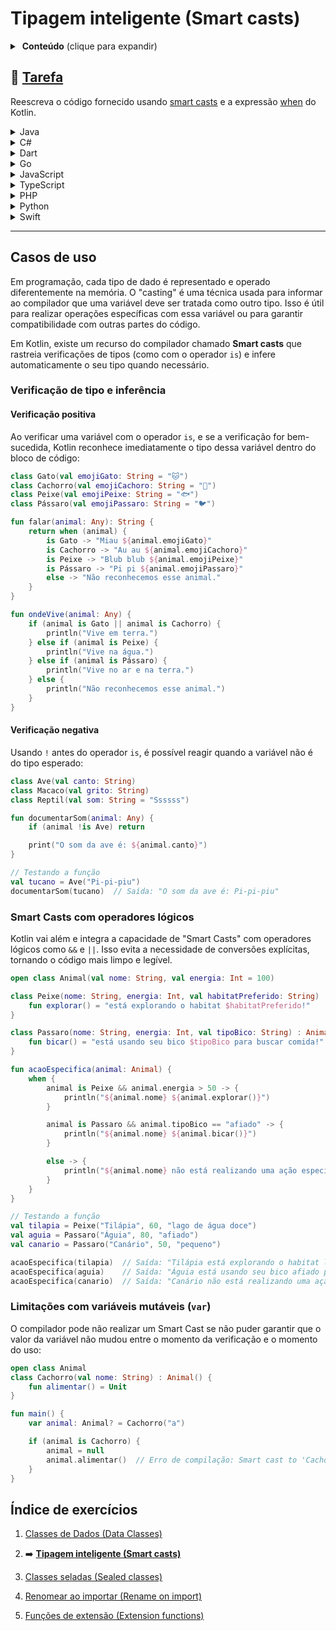 # Tipagem inteligente (Smart casts)

<details>
<summary>&nbsp;<b>Conteúdo</b> (clique para expandir)</summary>

<p></p>

<!-- TOC -->
* [Tipagem inteligente (Smart casts)](#tipagem-inteligente-smart-casts)
  * [🔗 Tarefa](#-tarefa)
  * [Casos de uso](#casos-de-uso)
    * [Verificação de tipo e inferência](#verificação-de-tipo-e-inferência)
      * [Verificação positiva](#verificação-positiva)
      * [Verificação negativa](#verificação-negativa)
    * [Smart Casts com operadores lógicos](#smart-casts-com-operadores-lógicos)
    * [Limitações com variáveis mutáveis (`var`)](#limitações-com-variáveis-mutáveis-var)
  * [Índice de exercícios](#índice-de-exercícios)
<!-- TOC -->

</details>

## 🔗 [Tarefa](https://play.kotlinlang.org/koans/Classes/Smart%20casts/Task.kt)

Reescreva o código fornecido usando [smart casts](https://kotlinlang.org/docs/typecasts.html#smart-casts) e a
expressão [when](https://kotlinlang.org/docs/control-flow.html#when-expression) do Kotlin.

<details>
  <summary>Java</summary>

```java
class Java {
    public int eval(Expr expr) {
        if (expr instanceof Num) {
            return ((Num) expr).getValue();
        }
        if (expr instanceof Sum) {
            Sum sum = (Sum) expr;
            return eval(sum.getLeft()) + eval(sum.getRight());
        }
        throw new IllegalArgumentException("Unknown expression");
    }
}
```

</details>

<details>
  <summary>C#</summary>

```csharp
public interface Expr { }

public class Num : Expr
{
    public int Value { get; set; }
}

public class Sum : Expr
{
    public Expr Left { get; set; }
    public Expr Right { get; set; }
}

public int Eval(Expr expr)
{
    if (expr is Num num)
        return num.Value;

    if (expr is Sum sum)
        return Eval(sum.Left) + Eval(sum.Right);

    throw new ArgumentException("Unknown expression");
}
```

</details>

<details>
  <summary>Dart</summary>

```dart
abstract class Expr {}

class Num implements Expr {
  final int value;

  Num(this.value);
}

class Sum implements Expr {
  final Expr left, right;

  Sum(this.left, this.right);
}

int eval(Expr expr) {
  if (expr is Num) return expr.value;
  if (expr is Sum) return eval(expr.left) + eval(expr.right);
  throw ArgumentError('Unknown expression');
}
```

</details>

<details>
  <summary>Go</summary>

```go
package main

type Expr interface{}

type Num struct {
	Value int
}

type Sum struct {
	Left, Right Expr
}

func Eval(expr Expr) int {
	switch e := expr.(type) {
	case Num:
		return e.Value
	case Sum:
		return Eval(e.Left) + Eval(e.Right)
	default:
		panic("Unknown expression")
	}
}

```

</details>

<details>
  <summary>JavaScript</summary>

```javascript
function eval(expr) {
    if (expr instanceof Num) {
        return expr.value;
    }
    if (expr instanceof Sum) {
        return eval(expr.left) + eval(expr.right);
    }
    throw new Error("Unknown expression");
}

class Num {
    constructor(value) {
        this.value = value;
    }
}

class Sum {
    constructor(left, right) {
        this.left = left;
        this.right = right;
    }
}
```

</details>

<details>
  <summary>TypeScript</summary>

```typescript
interface Expr {
}

class Num implements Expr {
    constructor(public value: number) {
    }
}

class Sum implements Expr {
    constructor(public left: Expr, public right: Expr) {
    }
}

function eval(expr: Expr): number {
    if (expr instanceof Num) return expr.value;
    if (expr instanceof Sum) return eval(expr.left) + eval(expr.right);
    throw new Error("Unknown expression");
}
```

</details>

<details>
  <summary>PHP</summary>

```injectablephp
interface Expr {}

class Num implements Expr {
    public $value;
    function __construct($value) { $this->value = $value; }
}

class Sum implements Expr {
    public $left, $right;
    function __construct($left, $right) { $this->left = $left; $this->right = $right; }
}

function evalExpr($expr) {
    if ($expr instanceof Num) return $expr->value;
    if ($expr instanceof Sum) return evalExpr($expr->left) + evalExpr($expr->right);
    throw new Exception("Unknown expression");
}
```

</details>


<details>
  <summary>Python</summary>

```python
class Expr:
    pass


class Num(Expr):
    def __init__(self, value):
        self.value = value


class Sum(Expr):
    def __init__(self, left, right):
        self.left = left
        self.right = right


def eval_expr(expr):
    if isinstance(expr, Num):
        return expr.value
    if isinstance(expr, Sum):
        return eval_expr(expr.left) + eval_expr(expr.right)
    raise ValueError("Unknown expression")
```

</details>

<details>
  <summary>Swift</summary>

```swift
protocol Expr {}

class Num: Expr {
    let value: Int
    init(_ value: Int) { self.value = value }
}

class Sum: Expr {
    let left, right: Expr
    init(_ left: Expr, _ right: Expr) { self.left = left; self.right = right }
}

func eval(_ expr: Expr) -> Int {
    if let num = expr as? Num {
        return num.value
    }
    if let sum = expr as? Sum {
        return eval(sum.left) + eval(sum.right)
    }
    fatalError("Unknown expression")
}
```

</details>

---

## Casos de uso

Em programação, cada tipo de dado é representado e operado diferentemente na memória. O "casting" é uma técnica usada para informar ao
compilador que uma variável deve ser tratada como outro tipo. Isso é útil para realizar operações específicas com essa variável ou para
garantir compatibilidade com outras partes do código.

Em Kotlin, existe um recurso do compilador chamado **Smart casts** que rastreia verificações de tipos (como com o operador `is`) e infere
automaticamente o seu tipo quando necessário.

### Verificação de tipo e inferência

#### Verificação positiva

Ao verificar uma variável com o operador `is`, e se a verificação for bem-sucedida, Kotlin reconhece imediatamente o tipo dessa variável
dentro do bloco de código:

```kotlin
class Gato(val emojiGato: String = "🐱")
class Cachorro(val emojiCachoro: String = "🐶")
class Peixe(val emojiPeixe: String = "🐟")
class Pássaro(val emojiPassaro: String = "🐦")

fun falar(animal: Any): String {
    return when (animal) {
        is Gato -> "Miau ${animal.emojiGato}"
        is Cachorro -> "Au au ${animal.emojiCachoro}"
        is Peixe -> "Blub blub ${animal.emojiPeixe}"
        is Pássaro -> "Pi pi ${animal.emojiPassaro}"
        else -> "Não reconhecemos esse animal."
    }
}

fun ondeVive(animal: Any) {
    if (animal is Gato || animal is Cachorro) {
        println("Vive em terra.")
    } else if (animal is Peixe) {
        println("Vive na água.")
    } else if (animal is Pássaro) {
        println("Vive no ar e na terra.")
    } else {
        println("Não reconhecemos esse animal.")
    }
}
```

#### Verificação negativa

Usando `!` antes do operador `is`, é possível reagir quando a variável não é do tipo esperado:

```kotlin
class Ave(val canto: String)
class Macaco(val grito: String)
class Reptil(val som: String = "Ssssss")

fun documentarSom(animal: Any) {
    if (animal !is Ave) return

    print("O som da ave é: ${animal.canto}")
}

// Testando a função
val tucano = Ave("Pi-pi-piu")
documentarSom(tucano)  // Saída: "O som da ave é: Pi-pi-piu"
```

### Smart Casts com operadores lógicos

Kotlin vai além e integra a capacidade de "Smart Casts" com operadores lógicos como `&&` e `||`. Isso evita a necessidade de conversões
explícitas, tornando o código mais limpo e legível.

```kotlin
open class Animal(val nome: String, val energia: Int = 100)

class Peixe(nome: String, energia: Int, val habitatPreferido: String) : Animal(nome, energia) {
    fun explorar() = "está explorando o habitat $habitatPreferido!"
}

class Passaro(nome: String, energia: Int, val tipoBico: String) : Animal(nome, energia) {
    fun bicar() = "está usando seu bico $tipoBico para buscar comida!"
}

fun acaoEspecifica(animal: Animal) {
    when {
        animal is Peixe && animal.energia > 50 -> {
            println("${animal.nome} ${animal.explorar()}")
        }

        animal is Passaro && animal.tipoBico == "afiado" -> {
            println("${animal.nome} ${animal.bicar()}")
        }

        else -> {
            println("${animal.nome} não está realizando uma ação específica no momento.")
        }
    }
}

// Testando a função
val tilapia = Peixe("Tilápia", 60, "lago de água doce")
val aguia = Passaro("Águia", 80, "afiado")
val canario = Passaro("Canário", 50, "pequeno")

acaoEspecifica(tilapia)  // Saída: "Tilápia está explorando o habitat lago de água doce!"
acaoEspecifica(aguia)    // Saída: "Águia está usando seu bico afiado para buscar comida!"
acaoEspecifica(canario)  // Saída: "Canário não está realizando uma ação específica no momento."
```

### Limitações com variáveis mutáveis (`var`)

O compilador pode não realizar um Smart Cast se não
puder garantir que o valor da variável não mudou entre o momento da verificação e o momento do uso:

```kotlin
open class Animal
class Cachorro(val nome: String) : Animal() {
    fun alimentar() = Unit
}

fun main() {
    var animal: Animal? = Cachorro("a")

    if (animal is Cachorro) {
        animal = null
        animal.alimentar()  // Erro de compilação: Smart cast to 'Cachorro' is impossible, because 'animal' is a mutable property
    }
}
```

## Índice de exercícios

1. [Classes de Dados (Data Classes)](
   https://github.com/rsicarelli/kotlin-koans-edu-br/blob/main/koans/src/commonMain/kotlin/com/rsicarelli/koansbr/classes/dataClasses/README.md
   )

2. ➡️ **[Tipagem inteligente (Smart casts)](
   https://github.com/rsicarelli/kotlin-koans-edu-br/blob/main/koans/src/commonMain/kotlin/com/rsicarelli/koansbr/classes/smartCasts/README.md
   )**

3. [Classes seladas (Sealed classes)](
   https://github.com/rsicarelli/kotlin-koans-edu-br/blob/main/koans/src/commonMain/kotlin/com/rsicarelli/koansbr/classes/sealedClasses/README.md
   )

4. [Renomear ao importar (Rename on import)](
   https://github.com/rsicarelli/kotlin-koans-edu-br/blob/main/koans/src/commonMain/kotlin/com/rsicarelli/koansbr/classes/renameOnImport/README.md
   )

5. [Funções de extensão (Extension functions)](
   https://github.com/rsicarelli/kotlin-koans-edu-br/blob/main/koans/src/commonMain/kotlin/com/rsicarelli/koansbr/classes/extensionFunctions/README.md
   )
